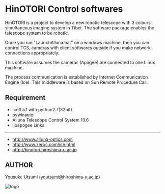 HinOTORI Control softwares
==========================
HinOTORI is a project to develop a new robotic telescope with 3 colours simultaneous imaging system in Tibet. The software package enables the telescope system to be robotic.

Once you run "LaunchAlluna.bat" on a windows machine, then you can control TCS, cameras with client softwares outside if you make network connections appropriately.

This software assumes the cameras (Apogee) are connected to one Linux machine.

The process communication is established by Internet Communication Engine (Ice). This middleware is based on Sun Remote Procedure Call.

Requirement
-----------
- Ice3.5.1 with python2.7(32bit)
- pywinauto
- Alluna Telescope Control System 10.6
- libapogee
Links
-----
- http://www.alluna-optics.com
- http://www.zeroc.com/ice.html
- http://hinotori.hiroshima-u.ac.jp

AUTHOR
------
Yousuke Utsumi (youtsumi@hiroshima-u.ac.jp)

![logo](http://hinotori.hiroshima-u.ac.jp/logo.jpg)

